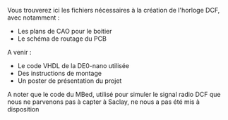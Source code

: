 Vous trouverez ici les fichiers nécessaires à la création de l'horloge DCF, avec notamment :
 - Les plans de CAO pour le boitier
 - Le schéma de routage du PCB
 
A venir :
 - Le code VHDL de la DE0-nano utilisée 
 - Des instructions de montage
 - Un poster de présentation du projet

A noter que le code du MBed, utilisé pour simuler le signal radio DCF que nous ne parvenons pas à capter à Saclay, ne nous a pas été mis à disposition 
